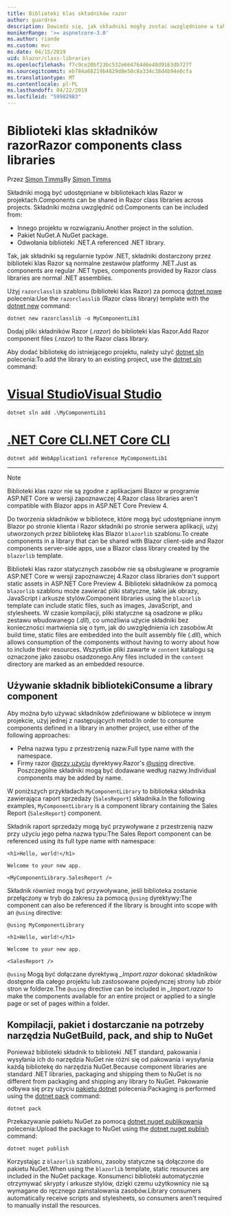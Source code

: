 ```yaml
---
title: Biblioteki klas składników razor
author: guardrex
description: Dowiedz się, jak składniki mogły zostać uwzględnione w taki sposób, w aplikacji Blazor z biblioteki składników zewnętrznych.
monikerRange: '>= aspnetcore-3.0'
ms.author: riande
ms.custom: mvc
ms.date: 04/15/2019
uid: blazor/class-libraries
ms.openlocfilehash: f7c9ce20bf23bc532e664764d6e48d9163db727f
ms.sourcegitcommit: eb784a68219b4829d8e50c8a334c38d4b94e0cfa
ms.translationtype: MT
ms.contentlocale: pl-PL
ms.lasthandoff: 04/22/2019
ms.locfileid: "59982983"
---
```

# <a name="razor-components-class-libraries"></a><span data-ttu-id="b649a-103">Biblioteki klas składników razor</span><span class="sxs-lookup"><span data-stu-id="b649a-103">Razor components class libraries</span></span>

<span data-ttu-id="b649a-104">Przez [Simon Timms](https://github.com/stimms)</span><span class="sxs-lookup"><span data-stu-id="b649a-104">By [Simon Timms](https://github.com/stimms)</span></span>

<span data-ttu-id="b649a-105">Składniki mogą być udostępniane w bibliotekach klas Razor w projektach.</span><span class="sxs-lookup"><span data-stu-id="b649a-105">Components can be shared in Razor class libraries across projects.</span></span> <span data-ttu-id="b649a-106">Składniki można uwzględnić od:</span><span class="sxs-lookup"><span data-stu-id="b649a-106">Components can be included from:</span></span>

* <span data-ttu-id="b649a-107">Innego projektu w rozwiązaniu.</span><span class="sxs-lookup"><span data-stu-id="b649a-107">Another project in the solution.</span></span>
* <span data-ttu-id="b649a-108">Pakiet NuGet.</span><span class="sxs-lookup"><span data-stu-id="b649a-108">A NuGet package.</span></span>
* <span data-ttu-id="b649a-109">Odwołania biblioteki .NET.</span><span class="sxs-lookup"><span data-stu-id="b649a-109">A referenced .NET library.</span></span>

<span data-ttu-id="b649a-110">Tak, jak składniki są regularnie typów .NET, składniki dostarczony przez biblioteki klas Razor są normalne zestawów platformy .NET.</span><span class="sxs-lookup"><span data-stu-id="b649a-110">Just as components are regular .NET types, components provided by Razor class libraries are normal .NET assemblies.</span></span>

<span data-ttu-id="b649a-111">Użyj `razorclasslib` szablonu (biblioteki klas Razor) za pomocą [dotnet nowe](/dotnet/core/tools/dotnet-new) polecenia:</span><span class="sxs-lookup"><span data-stu-id="b649a-111">Use the `razorclasslib` (Razor class library) template with the [dotnet new](/dotnet/core/tools/dotnet-new) command:</span></span>

```console
dotnet new razorclasslib -o MyComponentLib1
```

<span data-ttu-id="b649a-112">Dodaj pliki składników Razor (*.razor*) do biblioteki klas Razor.</span><span class="sxs-lookup"><span data-stu-id="b649a-112">Add Razor component files (*.razor*) to the Razor class library.</span></span>

<span data-ttu-id="b649a-113">Aby dodać bibliotekę do istniejącego projektu, należy użyć [dotnet sln](/dotnet/core/tools/dotnet-sln) polecenia:</span><span class="sxs-lookup"><span data-stu-id="b649a-113">To add the library to an existing project, use the [dotnet sln](/dotnet/core/tools/dotnet-sln) command:</span></span>

# <a name="visual-studiotabvisual-studio"></a>[<span data-ttu-id="b649a-114">Visual Studio</span><span class="sxs-lookup"><span data-stu-id="b649a-114">Visual Studio</span></span>](#tab/visual-studio)

```console
dotnet sln add .\MyComponentLib1
```

# <a name="net-core-clitabnetcore-cli"></a>[<span data-ttu-id="b649a-115">.NET Core CLI</span><span class="sxs-lookup"><span data-stu-id="b649a-115">.NET Core CLI</span></span>](#tab/netcore-cli)

```console
dotnet add WebApplication1 reference MyComponentLib1
```

---

> [!NOTE]
> <span data-ttu-id="b649a-116">Biblioteki klas razor nie są zgodne z aplikacjami Blazor w programie ASP.NET Core w wersji zapoznawczej 4.</span><span class="sxs-lookup"><span data-stu-id="b649a-116">Razor class libraries aren't compatible with Blazor apps in ASP.NET Core Preview 4.</span></span>
>
> <span data-ttu-id="b649a-117">Do tworzenia składników w bibliotece, które mogą być udostępniane innym Blazor po stronie klienta i Razor składniki po stronie serwera aplikacji, użyj utworzonych przez bibliotekę klas Blazor `blazorlib` szablonu.</span><span class="sxs-lookup"><span data-stu-id="b649a-117">To create components in a library that can be shared with Blazor client-side and Razor components server-side apps, use a Blazor class library created by the `blazorlib` template.</span></span>
>
> <span data-ttu-id="b649a-118">Biblioteki klas razor statycznych zasobów nie są obsługiwane w programie ASP.NET Core w wersji zapoznawczej 4.</span><span class="sxs-lookup"><span data-stu-id="b649a-118">Razor class libraries don't support static assets in ASP.NET Core Preview 4.</span></span> <span data-ttu-id="b649a-119">Biblioteki składników za pomocą `blazorlib` szablonu może zawierać pliki statyczne, takie jak obrazy, JavaScript i arkusze stylów.</span><span class="sxs-lookup"><span data-stu-id="b649a-119">Component libraries using the `blazorlib` template can include static files, such as images, JavaScript, and stylesheets.</span></span> <span data-ttu-id="b649a-120">W czasie kompilacji, pliki statyczne są osadzone w pliku zestawu wbudowanego (*.dll*), co umożliwia użycie składniki bez konieczności martwienia się o tym, jak do uwzględnienia ich zasobów.</span><span class="sxs-lookup"><span data-stu-id="b649a-120">At build time, static files are embedded into the built assembly file (*.dll*), which allows consumption of the components without having to worry about how to include their resources.</span></span> <span data-ttu-id="b649a-121">Wszystkie pliki zawarte w `content` katalogu są oznaczone jako zasobu osadzonego.</span><span class="sxs-lookup"><span data-stu-id="b649a-121">Any files included in the `content` directory are marked as an embedded resource.</span></span>

## <a name="consume-a-library-component"></a><span data-ttu-id="b649a-122">Używanie składnik biblioteki</span><span class="sxs-lookup"><span data-stu-id="b649a-122">Consume a library component</span></span>

<span data-ttu-id="b649a-123">Aby można było używać składników zdefiniowane w bibliotece w innym projekcie, użyj jednej z następujących metod:</span><span class="sxs-lookup"><span data-stu-id="b649a-123">In order to consume components defined in a library in another project, use either of the following approaches:</span></span>

* <span data-ttu-id="b649a-124">Pełna nazwa typu z przestrzenią nazw.</span><span class="sxs-lookup"><span data-stu-id="b649a-124">Full type name with the namespace.</span></span>
* <span data-ttu-id="b649a-125">Firmy razor [ \@przy użyciu](xref:mvc/views/razor#using) dyrektywy.</span><span class="sxs-lookup"><span data-stu-id="b649a-125">Razor's [\@using](xref:mvc/views/razor#using) directive.</span></span> <span data-ttu-id="b649a-126">Poszczególne składniki mogą być dodawane według nazwy.</span><span class="sxs-lookup"><span data-stu-id="b649a-126">Individual components may be added by name.</span></span>

<span data-ttu-id="b649a-127">W poniższych przykładach `MyComponentLibrary` to biblioteka składnika zawierająca raport sprzedaży (`SalesReport`) składnika.</span><span class="sxs-lookup"><span data-stu-id="b649a-127">In the following examples, `MyComponentLibrary` is a component library containing the Sales Report (`SalesReport`) component.</span></span>

<span data-ttu-id="b649a-128">Składnik raport sprzedaży mogą być przywoływane z przestrzenią nazw przy użyciu jego pełna nazwa typu:</span><span class="sxs-lookup"><span data-stu-id="b649a-128">The Sales Report component can be referenced using its full type name with namespace:</span></span>

```cshtml
<h1>Hello, world!</h1>

Welcome to your new app.

<MyComponentLibrary.SalesReport />
```

<span data-ttu-id="b649a-129">Składnik również mogą być przywoływane, jeśli biblioteka zostanie przełączony w tryb do zakresu za pomocą `@using` dyrektywy:</span><span class="sxs-lookup"><span data-stu-id="b649a-129">The component can also be referenced if the library is brought into scope with an `@using` directive:</span></span>

```cshtml
@using MyComponentLibrary

<h1>Hello, world!</h1>

Welcome to your new app.

<SalesReport />
```

<span data-ttu-id="b649a-130">`@using` Mogą być dołączane dyrektywą *_Import.razor* dokonać składników dostępne dla całego projektu lub zastosowane pojedynczej strony lub zbiór stron w folderze.</span><span class="sxs-lookup"><span data-stu-id="b649a-130">The `@using` directive can be included in *_Import.razor* to make the components available for an entire project or applied to a single page or set of pages within a folder.</span></span>

## <a name="build-pack-and-ship-to-nuget"></a><span data-ttu-id="b649a-131">Kompilacji, pakiet i dostarczanie na potrzeby narzędzia NuGet</span><span class="sxs-lookup"><span data-stu-id="b649a-131">Build, pack, and ship to NuGet</span></span>

<span data-ttu-id="b649a-132">Ponieważ biblioteki składnik to biblioteki .NET standard, pakowania i wysyłania ich do narzędzia NuGet nie różni się od pakowania i wysyłania każdą bibliotekę do narzędzia NuGet.</span><span class="sxs-lookup"><span data-stu-id="b649a-132">Because component libraries are standard .NET libraries, packaging and shipping them to NuGet is no different from packaging and shipping any library to NuGet.</span></span> <span data-ttu-id="b649a-133">Pakowanie odbywa się przy użyciu [pakietu dotnet](/dotnet/core/tools/dotnet-pack) polecenia:</span><span class="sxs-lookup"><span data-stu-id="b649a-133">Packaging is performed using the [dotnet pack](/dotnet/core/tools/dotnet-pack) command:</span></span>

```console
dotnet pack
```

<span data-ttu-id="b649a-134">Przekazywanie pakietu NuGet za pomocą [dotnet nuget publikowania](/dotnet/core/tools/dotnet-nuget-push) polecenia:</span><span class="sxs-lookup"><span data-stu-id="b649a-134">Upload the package to NuGet using the [dotnet nuget publish](/dotnet/core/tools/dotnet-nuget-push) command:</span></span>

```console
dotnet nuget publish
```

<span data-ttu-id="b649a-135">Korzystając z `blazorlib` szablonu, zasoby statyczne są dołączone do pakietu NuGet.</span><span class="sxs-lookup"><span data-stu-id="b649a-135">When using the `blazorlib` template, static resources are included in the NuGet package.</span></span> <span data-ttu-id="b649a-136">Konsumenci biblioteki automatycznie otrzymywać skrypty i arkusze stylów, dzięki czemu użytkownicy nie są wymagane do ręcznego zainstalowania zasobów.</span><span class="sxs-lookup"><span data-stu-id="b649a-136">Library consumers automatically receive scripts and stylesheets, so consumers aren't required to manually install the resources.</span></span>
